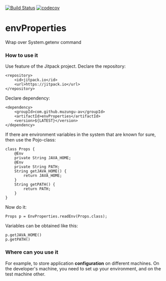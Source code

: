 [![Build Status](https://travis-ci.org/muzungu-av/envProperties.svg?branch=main)](https://travis-ci.org/muzungu-av/envProperties)
[![codecov](https://codecov.io/gh/muzungu-av/envProperties/branch/main/graph/badge.svg?token=ZEZHR9ZCB8)](https://codecov.io/gh/muzungu-av/envProperties)

# envProperties
Wrap over System.getenv command

### How to use it
Use feature of the Jitpack project.
Declare the repository:

    <repository>
        <id>jitpack.io</id>
        <url>https://jitpack.io</url>
    </repository>

Declare dependency:

    <dependency>
        <groupId>com.github.muzungu-av</groupId>
        <artifactId>envProperties</artifactId>
        <version>${LATEST}</version>
    </dependency>


If there are environment variables in the system that are known for sure, 
then use the Pojo-class:

    class Props {
        @Env
        private String JAVA_HOME;
        @Env
        private String PATH;
        String getJAVA_HOME() {
            return JAVA_HOME;
        }
        String getPATH() {
            return PATH;
        }
    }

Now do it:

    Props p = EnvProperties.readEnv(Props.class);

Variables can be obtained like this:

    p.getJAVA_HOME()
    p.getPATH()

### Where can you use it

For example, to store application **configuration** on different machines.
On the developer's machine, you need to set up your environment, and on the test machine other.